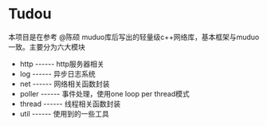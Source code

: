 # Tudou

本项目是在参考 @陈硕 muduo库后写出的轻量级c++网络库，基本框架与muduo一致。主要分为六大模块  
- http    ------ http服务器相关    
- log     ------ 异步日志系统  
- net     ------ 网络相关函数封装  
- poller  ------ 事件处理，使用one loop per thread模式  
- thread  ------ 线程相关函数封装  
- util    ------ 使用到的一些工具  
